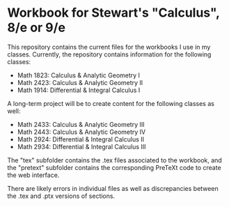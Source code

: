 # Workbook for Stewart's "Calculus", 8/e or 9/e

This repository contains the current files for the workbooks I use in my classes. Currently, the repository contains information for the following classes:

* Math 1823: Calculus & Analytic Geometry I
* Math 2423: Calculus & Analytic Geometry II
* Math 1914: Differential & Integral Calculus I

A long-term project will be to create content for the following classes as well: 

* Math 2433: Calculus & Analytic Geometry III
* Math 2443: Calculus & Analytic Geometry IV
* Math 2924: Differential & Integral Calculus II 
* Math 2934: Differential & Integral Calculus III

The "tex" subfolder contains the .tex files associated to the workbook, and the "pretext" subfolder contains the corresponding PreTeXt code to create the web interface.

There are likely errors in individual files as well as discrepancies between the .tex and .ptx versions of sections.
    
